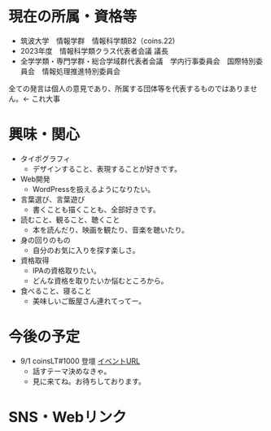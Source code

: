 # 現在の所属・資格等

- 筑波大学　情報学群　情報科学類B2（coins.22)
- 2023年度　情報科学類クラス代表者会議 議長
- 全学学類・専門学群・総合学域群代表者会議　学内行事委員会　国際特別委員会　情報処理推進特別委員会
  
全ての発言は個人の意見であり、所属する団体等を代表するものではありません。<- これ大事

# 興味・関心

- タイポグラフィ
    - デザインすること、表現することが好きです。
- Web開発
    - WordPressを扱えるようになりたい。
- 言葉選び、言葉遊び
  - 書くことも描くことも、全部好きです。
- 読むこと、観ること、聴くこと
  - 本を読んだり、映画を観たり、音楽を聴いたり。
- 身の回りのもの
  - 自分のお気に入りを探す楽しさ。
- 資格取得
  - IPAの資格取りたい。
  - どんな資格を取りたいか悩むところから。
- 食べること、寝ること
  - 美味しいご飯屋さん連れてってー。
    
# 今後の予定
- 9/1 coinsLT#1000 登壇 [イベントURL](https://amakubo.connpass.com/event/288675/)
    - 話すテーマ決めなきゃ。
    - 見に来てね。お待ちしております。

# SNS・Webリンク
